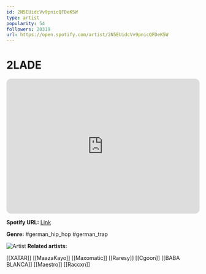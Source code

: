```yaml
---
id: 2N5EUidcVv9pnicQFDeK5W
type: artist
popularity: 54
followers: 20319
url: https://open.spotify.com/artist/2N5EUidcVv9pnicQFDeK5W
---
```

# 2LADE

<iframe style="border-radius:12px" src="https://open.spotify.com/embed/artist/2N5EUidcVv9pnicQFDeK5W" width="100%" height="352" frameBorder="0" allowfullscreen="" allow="autoplay; clipboard-write; encrypted-media; fullscreen; picture-in-picture" loading="lazy"></iframe>

**Spotify URL:** [Link](https://open.spotify.com/artist/2N5EUidcVv9pnicQFDeK5W)

**Genre:**  #german_hip_hop #german_trap

![Artist](https://i.scdn.co/image/ab6761610000e5eb491119e974506137922df962)
**Related artists:**

[[XATAR]]
[[MaazaKayo]]
[[Maxomatic]]
[[Raresy]]
[[Cgoon]]
[[BABA BLANCA]]
[[Maestro]]
[[Raccxn]]

